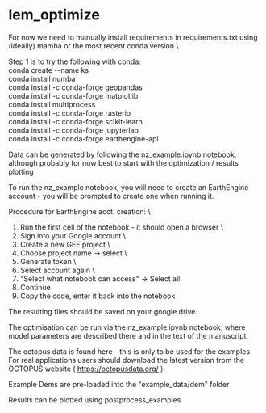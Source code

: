 # lem_optimize
For now we need to manually install requirements in requirements.txt using (ideally) mamba or the most recent conda version \

Step 1 is to try the following with conda: \
    conda create --name ks \
    conda install numba \
    conda install -c conda-forge geopandas \
    conda install -c conda-forge matplotlib \
    conda install multiprocess \
    conda install -c conda-forge rasterio \
    conda install -c conda-forge scikit-learn \
    conda install -c conda-forge jupyterlab \
    conda install -c conda-forge earthengine-api 


Data can be generated by following the nz_example.ipynb notebook, although probably for now best to start with the optimization / results plotting

To run the nz_example notebook, you will need to create an EarthEngine account - you will be prompted to create one when running it. 

Procedure for EarthEngine acct. creation: \
1) Run the first cell of the notebook - it should open a browser \
2) Sign into your Google account \
3) Create a new GEE project \
4) Choose project name -> select \
5) Generate token \
6) Select account again \
7) "Select what notebook can access" -> Select all
8) Continue
9) Copy the code, enter it back into the notebook


The resulting files should be saved on your google drive.

The  optimisation can be run via the nz_example.ipynb notebook, where model parameters are described there and in the text of the manuscript.

The octopus data is found here - this is only to be used for the examples.  For real applications users should download the latest version from the OCTOPUS website ( https://octopusdata.org/ ):

Example Dems are pre-loaded into the "example_data/dem" folder

Results can be plotted using postprocess_examples





